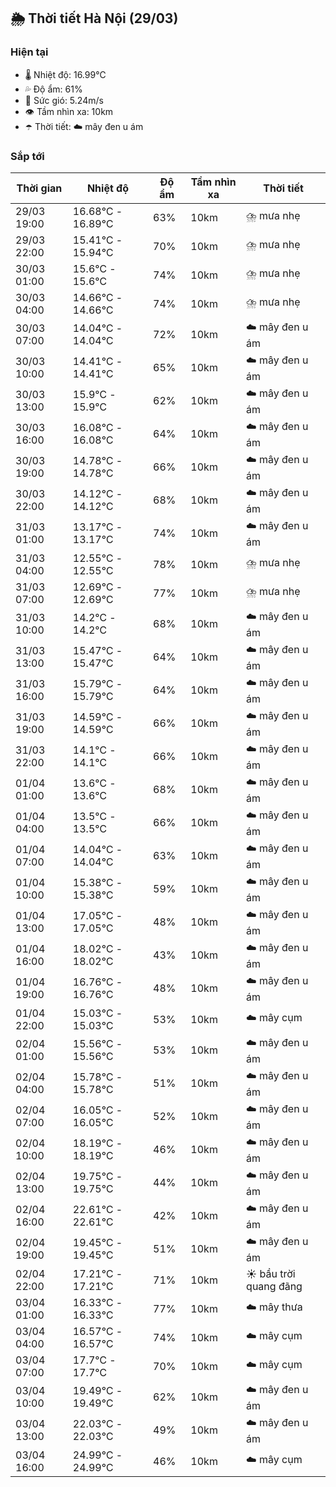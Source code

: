 ## 🌦️ Thời tiết Hà Nội (29/03)

### Hiện tại

- 🌡️ Nhiệt độ: 16.99℃
- 💦 Độ ẩm: 61%
- 💨 Sức gió: 5.24m/s
- 👁️ Tầm nhìn xa: 10km
- ☂️ Thời tiết: ☁️ mây đen u ám

### Sắp tới

| Thời gian | Nhiệt độ | Độ ẩm | Tầm nhìn xa | Thời tiết |
| --- | --- | --- | --- | --- |
| 29/03 19:00 | 16.68℃ - 16.89℃ | 63% | 10km | ⛈️ mưa nhẹ |
| 29/03 22:00 | 15.41℃ - 15.94℃ | 70% | 10km | ⛈️ mưa nhẹ |
| 30/03 01:00 | 15.6℃ - 15.6℃ | 74% | 10km | ⛈️ mưa nhẹ |
| 30/03 04:00 | 14.66℃ - 14.66℃ | 74% | 10km | ⛈️ mưa nhẹ |
| 30/03 07:00 | 14.04℃ - 14.04℃ | 72% | 10km | ☁️ mây đen u ám |
| 30/03 10:00 | 14.41℃ - 14.41℃ | 65% | 10km | ☁️ mây đen u ám |
| 30/03 13:00 | 15.9℃ - 15.9℃ | 62% | 10km | ☁️ mây đen u ám |
| 30/03 16:00 | 16.08℃ - 16.08℃ | 64% | 10km | ☁️ mây đen u ám |
| 30/03 19:00 | 14.78℃ - 14.78℃ | 66% | 10km | ☁️ mây đen u ám |
| 30/03 22:00 | 14.12℃ - 14.12℃ | 68% | 10km | ☁️ mây đen u ám |
| 31/03 01:00 | 13.17℃ - 13.17℃ | 74% | 10km | ☁️ mây đen u ám |
| 31/03 04:00 | 12.55℃ - 12.55℃ | 78% | 10km | ⛈️ mưa nhẹ |
| 31/03 07:00 | 12.69℃ - 12.69℃ | 77% | 10km | ⛈️ mưa nhẹ |
| 31/03 10:00 | 14.2℃ - 14.2℃ | 68% | 10km | ☁️ mây đen u ám |
| 31/03 13:00 | 15.47℃ - 15.47℃ | 64% | 10km | ☁️ mây đen u ám |
| 31/03 16:00 | 15.79℃ - 15.79℃ | 64% | 10km | ☁️ mây đen u ám |
| 31/03 19:00 | 14.59℃ - 14.59℃ | 66% | 10km | ☁️ mây đen u ám |
| 31/03 22:00 | 14.1℃ - 14.1℃ | 66% | 10km | ☁️ mây đen u ám |
| 01/04 01:00 | 13.6℃ - 13.6℃ | 68% | 10km | ☁️ mây đen u ám |
| 01/04 04:00 | 13.5℃ - 13.5℃ | 66% | 10km | ☁️ mây đen u ám |
| 01/04 07:00 | 14.04℃ - 14.04℃ | 63% | 10km | ☁️ mây đen u ám |
| 01/04 10:00 | 15.38℃ - 15.38℃ | 59% | 10km | ☁️ mây đen u ám |
| 01/04 13:00 | 17.05℃ - 17.05℃ | 48% | 10km | ☁️ mây đen u ám |
| 01/04 16:00 | 18.02℃ - 18.02℃ | 43% | 10km | ☁️ mây đen u ám |
| 01/04 19:00 | 16.76℃ - 16.76℃ | 48% | 10km | ☁️ mây đen u ám |
| 01/04 22:00 | 15.03℃ - 15.03℃ | 53% | 10km | ☁️ mây cụm |
| 02/04 01:00 | 15.56℃ - 15.56℃ | 53% | 10km | ☁️ mây đen u ám |
| 02/04 04:00 | 15.78℃ - 15.78℃ | 51% | 10km | ☁️ mây đen u ám |
| 02/04 07:00 | 16.05℃ - 16.05℃ | 52% | 10km | ☁️ mây đen u ám |
| 02/04 10:00 | 18.19℃ - 18.19℃ | 46% | 10km | ☁️ mây đen u ám |
| 02/04 13:00 | 19.75℃ - 19.75℃ | 44% | 10km | ☁️ mây đen u ám |
| 02/04 16:00 | 22.61℃ - 22.61℃ | 42% | 10km | ☁️ mây đen u ám |
| 02/04 19:00 | 19.45℃ - 19.45℃ | 51% | 10km | ☁️ mây đen u ám |
| 02/04 22:00 | 17.21℃ - 17.21℃ | 71% | 10km | ☀️ bầu trời quang đãng |
| 03/04 01:00 | 16.33℃ - 16.33℃ | 77% | 10km | ☁️ mây thưa |
| 03/04 04:00 | 16.57℃ - 16.57℃ | 74% | 10km | ☁️ mây cụm |
| 03/04 07:00 | 17.7℃ - 17.7℃ | 70% | 10km | ☁️ mây cụm |
| 03/04 10:00 | 19.49℃ - 19.49℃ | 62% | 10km | ☁️ mây đen u ám |
| 03/04 13:00 | 22.03℃ - 22.03℃ | 49% | 10km | ☁️ mây đen u ám |
| 03/04 16:00 | 24.99℃ - 24.99℃ | 46% | 10km | ☁️ mây cụm |
